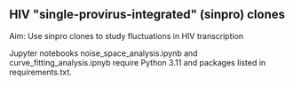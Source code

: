 ## HIV "single-provirus-integrated" (sinpro) clones

Aim: Use sinpro clones to study fluctuations in HIV transcription 

Jupyter notebooks noise_space_analysis.ipynb and curve_fitting_analysis.ipnyb require Python 3.11
and packages listed in requirements.txt.